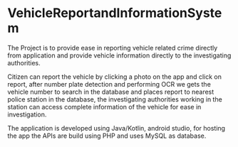 # VehicleReportandInformationSystem
The Project is to provide ease in reporting vehicle related crime directly from application and provide vehicle information directly to the investigating authorities.

Citizen can report the vehicle by clicking a photo on the app and click on report, after number plate detection and performing OCR we gets the vehicle number to search in the database and places report to nearest police station in the database, the investigating authorities working in the station can access complete information of the vehicle for ease in investigation.

The application is developed using Java/Kotlin, android studio, for hosting the app the APIs are build using PHP and uses MySQL as database.
